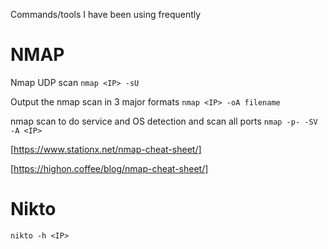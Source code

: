 Commands/tools I have been using frequently

# NMAP 

Nmap UDP scan ```nmap <IP> -sU```

Output the nmap scan in 3 major formats ```nmap <IP> -oA filename```

nmap scan to do service and OS detection and scan all ports ```nmap -p- -SV -A <IP>```

[https://www.stationx.net/nmap-cheat-sheet/]

[https://highon.coffee/blog/nmap-cheat-sheet/]

# Nikto

```nikto -h <IP>```


